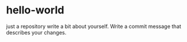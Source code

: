 # hello-world
just a repository
write a bit about yourself.
Write a commit message that describes your changes.
